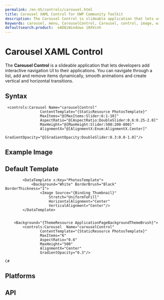 ```yaml
---
permalink: /en-US/controls/carousel.html
title: Carousel XAML Control for UWP Community Toolkit
description: The Carousel Control is slideable application that lets users add interactive navigation XAML UI to applications. 
Keywords: carousel, menu, CarouselControl, Carousel, control, image, windows, application, XAML, UI, slideable, UWP, toolkit 
defaultsearch.product:  eADQiWindows 10XVcnh 
---
```


# Carousel XAML Control
The **Carousel Control** is a slideable application that lets developers add interactive navigation UI to their applications. You can navigate through a list, add and remove items dynamically, smooth animations and create vertical and horizontal transitions. 
 
 
## Syntax 
```xaml
 <controls:Carousel Name="carouselControl"
                ContentTemplate="{StaticResource PhotosTemplate}"
                MaxItems="@[MaxItems:Slider:6:1-10]"
                AspectRatio="@[AspectRatio:DoubleSlider:0.6:0.25-2.0]"
                MaxHeight="@[MaxHeight:Slider:500:200-800]"
                AlignmentX="@[AlignmentX:Enum:AlignmentX.Center]"
                GradientOpacity="@[GradientOpacity:DoubleSlider:0.3:0.0-1.0]"/>
```          

## Example Image


## Default Template 
```xaml
        <DataTemplate x:Key="PhotosTemplate">
            <Background="White" BorderBrush="Black" BorderThickness="1">
                <Image Source="{Binding Thumbnail}"
                    Stretch="UniformToFill"
                    HorizontalAlignment="Center"
                    VerticalAlignment="Center"/>
        </DataTemplate>


    <Background="{ThemeResource ApplicationPageBackgroundThemeBrush}">
        <controls:Carousel  Name="carouselControl"
                ContentTemplate="{StaticResource PhotosTemplate}"
                MaxItems="6"
                AspectRatio="0.6"
                MaxHeight="500"
                AlignmentX="Center"
                GradientOpacity="0.3"/>
   
C#                
```

## Platforms 

## API 
